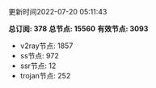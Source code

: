 更新时间2022-07-20 05:11:43

**总订阅: 378**
**总节点: 15560**
**有效节点: 3093**
- v2ray节点: 1857
- ss节点: 972
- ssr节点: 12
- trojan节点: 252
